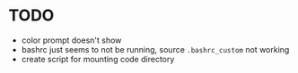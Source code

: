 # TODO
- color prompt doesn't show
- bashrc just seems to not be running, source `.bashrc_custom` not working
- create script for mounting code directory
